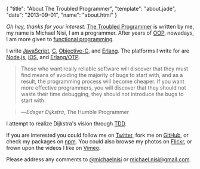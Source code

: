 {
  "title": "About The Troubled Programmer",
  "template": "about.jade",
  "date": "2013-09-01",
  "name": "about.html"
}

*Oh hey, thanks for your interest.* [The Troubled Programmer](/) is written by me, my name is Michael Nisi, I am a programmer. After years of [OOP](http://en.wikipedia.org/wiki/Object-oriented_programming), nowadays, I am more given to [functional programming](http://en.wikipedia.org/wiki/Functional_programming). 

I write [JavaScript](https://developer.mozilla.org/en/JavaScript), [C](http://en.wikipedia.org/wiki/C_(programming_language)), [Objective-C](http://developer.apple.com/library/mac/#documentation/Cocoa/Conceptual/ObjectiveC/Introduction/introObjectiveC.html), and [Erlang](http://www.erlang.org/). The platforms I write for are [Node.js](http://nodejs.org/), [iOS](https://developer.apple.com/technologies/ios/), and [Erlang/OTP](http://learnyousomeerlang.com/what-is-otp).

> Those who want really reliable software will discover that they must find means of avoiding the majority of bugs to start with, and as a result, the programming process will become cheaper. If you want more effective programmers, you will discover that they should not waste their time debugging, they should not introduce the bugs to start with.

>—*Edsger Dijkstra*, The Humble Programmer

I attempt to realize Dijkstra's vision through [TDD](http://en.wikipedia.org/wiki/Test-driven_development).

If you are interested you could follow me on [Twitter](http://twitter.com/michaelnisi), fork me on [GitHub](https://github.com/michaelnisi), or check my packages on [npm](https://npmjs.org/~michaelnisi). You could also browse my photos on [Flickr](http://flickr.com/photos/michaelnisi), or frown upon the videos I like on [Vimeo](http://www.vimeo.com/user5635710/likes).

Please address any comments to [@michaelnisi](http://twitter.com/michaelnisi) or <michael.nisi@gmail.com>.

